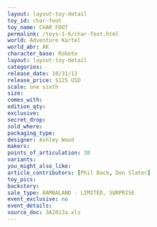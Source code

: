 ```yaml
---
layout: layout-toy-detail 
toy_id: char-foot
toy_name: CHAR FOOT
permalink: /toys-1-6/char-foot.html
world: Adventure Kartel
world_abr: AK
character_base: Roboto
layout: layout-toy-detail
categories: 
release_date: 10/31/13
release_price: $125 USD
scale: one sixth
size: 
comes_with: 
edition_qty: 
exclusive: 
secret_drop: 
sold_where: 
packaging_type: 
designer: Ashley Wood
makers: 
points_of_articulation: 30
variants: 
you_might_also_like: 
article_contributors: [Phil Back, Don Slater]
toy_pics: 
backstory: 
sale_type: BAMBALAND - LIMITED, SURPRISE
event_exclusive: no
event_details: 
source_doc: 3A2013a.xls
---
```

